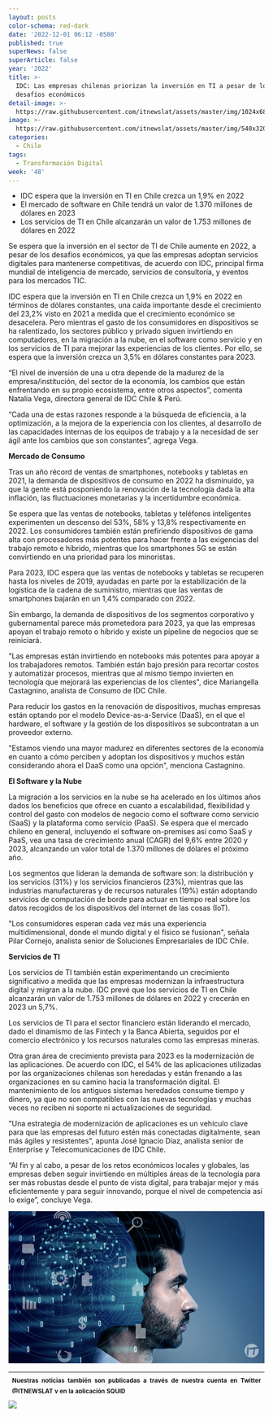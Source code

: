 ```yaml
---
layout: posts
color-schema: red-dark
date: '2022-12-01 06:12 -0500'
published: true
superNews: false
superArticle: false
year: '2022'
title: >-
  IDC: Las empresas chilenas priorizan la inversión en TI a pesar de los
  desafíos económicos
detail-image: >-
  https://raw.githubusercontent.com/itnewslat/assets/master/img/1024x680/inversion-it-g.jpg
image: >-
  https://raw.githubusercontent.com/itnewslat/assets/master/img/540x320/inversion-it-p.jpg
categories:
  - Chile
tags:
  - Transformación Digital
week: '48'
---
```

- IDC espera que la inversión en TI en Chile crezca un 1,9% en 2022
- El mercado de software en Chile tendrá un valor de 1.370 millones de dólares en 2023
- Los servicios de TI en Chile alcanzarán un valor de 1.753 millones de dólares en 2022

Se espera que la inversión en el sector de TI de Chile aumente en 2022, a pesar de los desafíos económicos, ya que las empresas adoptan servicios digitales para mantenerse competitivas, de acuerdo con IDC, principal firma mundial de inteligencia de mercado, servicios de consultoría, y eventos para los mercados TIC.
 
IDC espera que la inversión en TI en Chile crezca un 1,9% en 2022 en términos de dólares constantes, una caída importante desde el crecimiento del 23,2% visto en 2021 a medida que el crecimiento económico se desacelera. Pero mientras el gasto de los consumidores en dispositivos se ha ralentizado, los sectores público y privado siguen invirtiendo en computadores, en la migración a la nube, en el software como servicio y en los servicios de TI para mejorar las experiencias de los clientes. Por ello, se espera que la inversión crezca un 3,5% en dólares constantes para 2023.
 
“El nivel de inversión de una u otra depende de la madurez de la empresa/institución, del sector de la economía, los cambios que están enfrentando en su propio ecosistema, entre otros aspectos”, comenta Natalia Vega, directora general de IDC Chile & Perú. 
 
“Cada una de estas razones responde a la búsqueda de eficiencia, a la optimización, a la mejora de la experiencia con los clientes, al desarrollo de las capacidades internas de los equipos de trabajo y a la necesidad de ser ágil ante los cambios que son constantes”, agrega Vega.
 
**Mercado de Consumo**
 
Tras un año récord de ventas de smartphones, notebooks y tabletas en 2021, la demanda de dispositivos de consumo en 2022 ha disminuido, ya que la gente está posponiendo la renovación de la tecnología dada la alta inflación, las fluctuaciones monetarias y la incertidumbre económica.
 
Se espera que las ventas de notebooks, tabletas y teléfonos inteligentes experimenten un descenso del 53%, 58% y 13,8% respectivamente en 2022. Los consumidores también están prefiriendo dispositivos de gama alta con procesadores más potentes para hacer frente a las exigencias del trabajo remoto e híbrido, mientras que los smartphones 5G se están convirtiendo en una prioridad para los minoristas.
 
Para 2023, IDC espera que las ventas de notebooks y tabletas se recuperen hasta los niveles de 2019, ayudadas en parte por la estabilización de la logística de la cadena de suministro, mientras que las ventas de smartphones bajarán en un 1,4% comparado con 2022.
 
Sin embargo, la demanda de dispositivos de los segmentos corporativo y gubernamental parece más prometedora para 2023, ya que las empresas apoyan el trabajo remoto o híbrido y existe un pipeline de negocios que se reiniciará. 
 
"Las empresas están invirtiendo en notebooks más potentes para apoyar a los trabajadores remotos. También están bajo presión para recortar costos y automatizar procesos, mientras que al mismo tiempo invierten en tecnología que mejorará las experiencias de los clientes", dice Mariangella Castagnino, analista de Consumo de IDC Chile.
 
Para reducir los gastos en la renovación de dispositivos, muchas empresas están optando por el modelo Device-as-a-Service (DaaS), en el que el hardware, el software y la gestión de los dispositivos se subcontratan a un proveedor externo. 
 
"Estamos viendo una mayor madurez en diferentes sectores de la economía en cuanto a cómo perciben y adoptan los dispositivos y muchos están considerando ahora el DaaS como una opción", menciona Castagnino.
 
**El Software y la Nube**
 
La migración a los servicios en la nube se ha acelerado en los últimos años dados los beneficios que ofrece en cuanto a escalabilidad, flexibilidad y control del gasto con modelos de negocio como el software como servicio (SaaS) y la plataforma como servicio (PaaS). Se espera que el mercado chileno en general, incluyendo el software on-premises así como SaaS y PaaS, vea una tasa de crecimiento anual (CAGR) del 9,6% entre 2020 y 2023, alcanzando un valor total de 1.370 millones de dólares el próximo año.
 
Los segmentos que lideran la demanda de software son: la distribución y los servicios (31%) y los servicios financieros (23%), mientras que las industrias manufactureras y de recursos naturales (19%) están adoptando servicios de computación de borde para actuar en tiempo real sobre los datos recogidos de los dispositivos del internet de las cosas (IoT).
 
"Los consumidores esperan cada vez más una experiencia multidimensional, donde el mundo digital y el físico se fusionan", señala Pilar Cornejo, analista senior de Soluciones Empresariales de IDC Chile.
 
**Servicios de TI**
 
Los servicios de TI también están experimentando un crecimiento significativo a medida que las empresas modernizan la infraestructura digital y migran a la nube. IDC prevé que los servicios de TI en Chile alcanzarán un valor de 1.753 millones de dólares en 2022 y crecerán en 2023 un 5,7%.
 
Los servicios de TI para el sector financiero están liderando el mercado, dado el dinamismo de las Fintech y la Banca Abierta, seguidos por el comercio electrónico y los recursos naturales como las empresas mineras.
 
Otra gran área de crecimiento prevista para 2023 es la modernización de las aplicaciones.  De acuerdo con IDC, el 54% de las aplicaciones utilizadas por las organizaciones chilenas son heredadas y están frenando a las organizaciones en su camino hacia la transformación digital. El mantenimiento de los antiguos sistemas heredados consume tiempo y dinero, ya que no son compatibles con las nuevas tecnologías y muchas veces no reciben ni soporte ni actualizaciones de seguridad.
 
"Una estrategia de modernización de aplicaciones es un vehículo clave para que las empresas del futuro estén más conectadas digitalmente, sean más ágiles y resistentes", apunta José Ignacio Díaz, analista senior de Enterprise y Telecomunicaciones de IDC Chile.
 
“Al fin y al cabo, a pesar de los retos económicos locales y globales, las empresas deben seguir invirtiendo en múltiples áreas de la tecnología para ser más robustas desde el punto de vista digital, para trabajar mejor y más eficientemente y para seguir innovando, porque el nivel de competencia así lo exige”, concluye Vega.

![](https://raw.githubusercontent.com/itnewslat/assets/master/img/540x320/inversion-it-p.jpg)

<table style="height: 42px;" width="569">
<tbody>
<tr>
<td style="text-align: justify;"><sub><strong>Nuestras noticias también son publicadas a través de nuestra cuenta en Twitter <a href="https://twitter.com/itnewslat?lang=es">@ITNEWSLAT</a> y en la aplicación <a href="https://squidapp.co/en/">SQUID</a></strong></sub></td>
</tr>
</tbody>
</table>

<img src="https://tracker.metricool.com/c3po.jpg?hash=56f88a41e39ab42c063cc51676587a04"/>